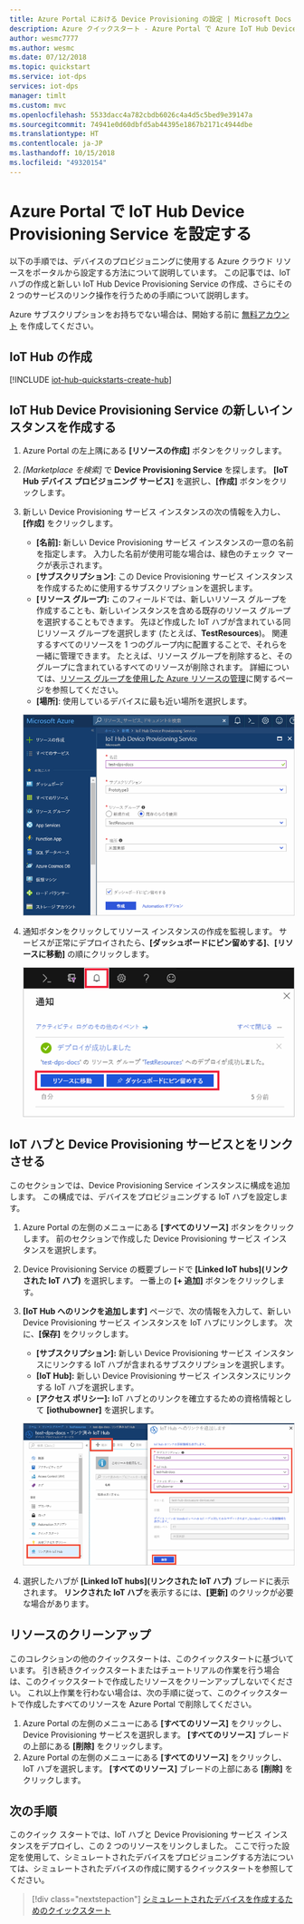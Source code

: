 ```yaml
---
title: Azure Portal における Device Provisioning の設定 | Microsoft Docs
description: Azure クイックスタート - Azure Portal で Azure IoT Hub Device Provisioning Service を設定する
author: wesmc7777
ms.author: wesmc
ms.date: 07/12/2018
ms.topic: quickstart
ms.service: iot-dps
services: iot-dps
manager: timlt
ms.custom: mvc
ms.openlocfilehash: 5533dacc4a782cbdb6026c4a4d5c5bed9e39147a
ms.sourcegitcommit: 74941e0d60dbfd5ab44395e1867b2171c4944dbe
ms.translationtype: HT
ms.contentlocale: ja-JP
ms.lasthandoff: 10/15/2018
ms.locfileid: "49320154"
---
```

# <a name="set-up-the-iot-hub-device-provisioning-service-with-the-azure-portal"></a>Azure Portal で IoT Hub Device Provisioning Service を設定する

以下の手順では、デバイスのプロビジョニングに使用する Azure クラウド リソースをポータルから設定する方法について説明しています。 この記事では、IoT ハブの作成と新しい IoT Hub Device Provisioning Service の作成、さらにその 2 つのサービスのリンク操作を行うための手順について説明します。 

Azure サブスクリプションをお持ちでない場合は、開始する前に [無料アカウント](https://azure.microsoft.com/free/?WT.mc_id=A261C142F) を作成してください。


## <a name="create-an-iot-hub"></a>IoT Hub の作成

[!INCLUDE [iot-hub-quickstarts-create-hub](../../includes/iot-hub-quickstarts-create-hub.md)]


## <a name="create-a-new-instance-for-the-iot-hub-device-provisioning-service"></a>IoT Hub Device Provisioning Service の新しいインスタンスを作成する

1. Azure Portal の左上隅にある **[リソースの作成]** ボタンをクリックします。

2. *[Marketplace を検索]* で **Device Provisioning Service** を探します。 **[IoT Hub デバイス プロビジョニング サービス]** を選択し、**[作成]** ボタンをクリックします。 

3. 新しい Device Provisioning サービス インスタンスの次の情報を入力し、**[作成]** をクリックします。

    * **[名前]:** 新しい Device Provisioning サービス インスタンスの一意の名前を指定します。 入力した名前が使用可能な場合は、緑色のチェック マークが表示されます。
    * **[サブスクリプション]**: この Device Provisioning サービス インスタンスを作成するために使用するサブスクリプションを選択します。
    * **[リソース グループ]:** このフィールドでは、新しいリソース グループを作成することも、新しいインスタンスを含める既存のリソース グループを選択することもできます。 先ほど作成した IoT ハブが含まれている同じリソース グループを選択します (たとえば、**TestResources**)。 関連するすべてのリソースを 1 つのグループ内に配置することで、それらを一緒に管理できます。 たとえば、リソース グループを削除すると、そのグループに含まれているすべてのリソースが削除されます。 詳細については、[リソース グループを使用した Azure リソースの管理](../azure-resource-manager/resource-group-portal.md)に関するページを参照してください。
    * **[場所]**: 使用しているデバイスに最も近い場所を選択します。

    ![ポータル ブレードで Device Provisioning サービス インスタンに関する基本的な情報を入力](./media/quick-setup-auto-provision/create-iot-dps-portal.png)  

4. 通知ボタンをクリックしてリソース インスタンスの作成を監視します。 サービスが正常にデプロイされたら、**[ダッシュボードにピン留めする]**、**[リソースに移動]** の順にクリックします。

    ![デプロイの監視通知](./media/quick-setup-auto-provision/pin-to-dashboard.png)

## <a name="link-the-iot-hub-and-your-device-provisioning-service"></a>IoT ハブと Device Provisioning サービスとをリンクさせる

このセクションでは、Device Provisioning Service インスタンスに構成を追加します。 この構成では、デバイスをプロビジョニングする IoT ハブを設定します。

1. Azure Portal の左側のメニューにある **[すべてのリソース]** ボタンをクリックします。 前のセクションで作成した Device Provisioning サービス インスタンスを選択します。  

2. Device Provisioning Service の概要ブレードで **[Linked IoT hubs]\(リンクされた IoT ハブ\)** を選択します。 一番上の **[+ 追加]** ボタンをクリックします。 

3. **[IoT Hub へのリンクを追加します]** ページで、次の情報を入力して、新しい Device Provisioning サービス インスタンスを IoT ハブにリンクします。 次に、**[保存]** をクリックします。 

    * **[サブスクリプション]:** 新しい Device Provisioning サービス インスタンスにリンクする IoT ハブが含まれるサブスクリプションを選択します。
    * **[IoT Hub]:** 新しい Device Provisioning サービス インスタンスにリンクする IoT ハブを選択します。
    * **[アクセス ポリシー]:** IoT ハブとのリンクを確立するための資格情報として **[iothubowner]** を選択します。  

    ![ポータル ブレードでハブ名を Device Provisioning サービス インスタンスにリンク](./media/quick-setup-auto-provision/link-iot-hub-to-dps-portal.png)  

3. 選択したハブが **[Linked IoT hubs]\(リンクされた IoT ハブ\)** ブレードに表示されます。 **リンクされた IoT ハブ**を表示するには、**[更新]** のクリックが必要な場合があります。



## <a name="clean-up-resources"></a>リソースのクリーンアップ

このコレクションの他のクイックスタートは、このクイックスタートに基づいています。 引き続きクイックスタートまたはチュートリアルの作業を行う場合は、このクイックスタートで作成したリソースをクリーンアップしないでください。 これ以上作業を行わない場合は、次の手順に従って、このクイックスタートで作成したすべてのリソースを Azure Portal で削除してください。

1. Azure Portal の左側のメニューにある **[すべてのリソース]** をクリックし、Device Provisioning サービスを選択します。 **[すべてのリソース]** ブレードの上部にある **[削除]** をクリックします。  
2. Azure Portal の左側のメニューにある **[すべてのリソース]** をクリックし、IoT ハブを選択します。 **[すべてのリソース]** ブレードの上部にある **[削除]** をクリックします。  

## <a name="next-steps"></a>次の手順

このクイック スタートでは、IoT ハブと Device Provisioning サービス インスタンスをデプロイし、この 2 つのリソースをリンクしました。 ここで行った設定を使用して、シミュレートされたデバイスをプロビジョニングする方法については、シミュレートされたデバイスの作成に関するクイックスタートを参照してください。

> [!div class="nextstepaction"]
> [シミュレートされたデバイスを作成するためのクイックスタート](./quick-create-simulated-device.md)
